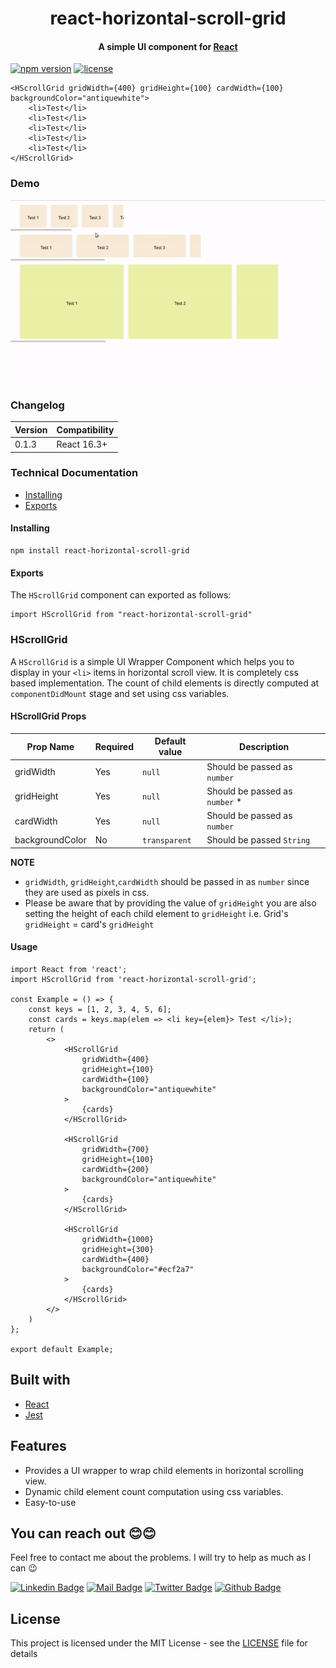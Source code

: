 <h1 align="center">
  
  <h1 align="center">react-horizontal-scroll-grid</h1>
</h1>

<h4 align="center">A simple UI component for <a href="https://reactjs.org/" target="_blank">React</a></h4>

[![npm version](https://img.shields.io/npm/v/react-horizontal-scroll-grid?color=green)](https//npmjs.com/package/react-horizontal-scroll-grid)
[![license](https://img.shields.io/packagist/l/keyurparalkar/react-horizontal-scroll-grid)]()

```
<HScrollGrid gridWidth={400} gridHeight={100} cardWidth={100} backgroundColor="antiquewhite">
    <li>Test</li>
    <li>Test</li>
    <li>Test</li>
    <li>Test</li>
    <li>Test</li>
</HScrollGrid>
```
### Demo
![Alt Text](./media/demo.gif)

### Changelog
|Version     | Compatibility|
|------------|--------------|
|0.1.3       | React 16.3+  |

### Technical Documentation

* [Installing](#Installing)
* [Exports](#Exports)

#### Installing
```
npm install react-horizontal-scroll-grid
```

#### Exports
The `HScrollGrid` component can exported as follows:
```
import HScrollGrid from "react-horizontal-scroll-grid"
```

### HScrollGrid
A `HScrollGrid` is a simple UI Wrapper Component which helps you to display in your `<li>` items in horizontal scroll view. It is completely css based implementation. The count of child elements is directly computed at `componentDidMount` stage and set using css variables.

#### HScrollGrid Props
|Prop Name     | Required |Default value | Description| 
|------------|--------------|----------|---------|
|gridWidth       | Yes| `null` | Should be passed as `number`
|gridHeight | Yes | `null`| Should be passed as `number` *
|cardWidth| Yes | `null`| Should be passed as `number`
|backgroundColor |No| `transparent`| Should be passed `String`

**NOTE**
* `gridWidth`, `gridHeight`,`cardWidth` should be passed in as `number` since they are used as pixels in css.
* Please be aware that by providing the value of `gridHeight` you are also setting the height of each child element to `gridHeight` i.e. Grid's `gridHeight` = card's `gridHeight` 

#### Usage
```
import React from 'react';
import HScrollGrid from 'react-horizontal-scroll-grid';

const Example = () => {
    const keys = [1, 2, 3, 4, 5, 6];
    const cards = keys.map(elem => <li key={elem}> Test </li>);
    return (
        <>
            <HScrollGrid
                gridWidth={400}
                gridHeight={100}
                cardWidth={100}
                backgroundColor="antiquewhite"
            >
                {cards}
            </HScrollGrid>

            <HScrollGrid
                gridWidth={700}
                gridHeight={100}
                cardWidth={200}
                backgroundColor="antiquewhite"
            >
                {cards}
            </HScrollGrid>

            <HScrollGrid
                gridWidth={1000}
                gridHeight={300}
                cardWidth={400}
                backgroundColor="#ecf2a7"
            >
                {cards}
            </HScrollGrid>
        </>
    )
};

export default Example;
```
## Built with
- [React](https://reactjs.org/)
- [Jest](https://jestjs.io/en/)

## Features
- Provides a UI wrapper to wrap child elements in horizontal scrolling view.
- Dynamic child element count computation using css variables.
- Easy-to-use


## You can reach out 😊😊

Feel free to contact me about the problems. I will try to help as much as I can 😉

[![Linkedin Badge](https://img.shields.io/badge/linkedin-%230077B5.svg?&style=for-the-badge&logo=linkedin&logoColor=white)](https://www.linkedin.com/in/keyur-paralkar-494415107/)
[![Mail Badge](https://img.shields.io/badge/email-c14438?style=for-the-badge&logo=Gmail&logoColor=white&link=mailto:furkanozbek1995@gmail.com)](mailto:keur.plkar@gmail.com)
[![Twitter Badge](https://img.shields.io/badge/twitter-1DA1F2?style=for-the-badge&logo=twitter&logoColor=white)](https://twitter.com/keurplkar)
[![Github Badge](https://img.shields.io/badge/github-333?style=for-the-badge&logo=github&logoColor=white)](https://github.com/keyurparalkar/)

## License
This project is licensed under the MIT License - see the [LICENSE](LICENSE) file for details

